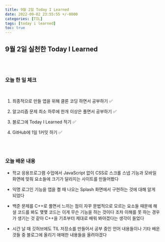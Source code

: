 ```yaml
---
title: 9월 2일 Today I Learned
date: 2022-09-02 23:55:55 +/-0000
categories: [TIL]
tags: [today i learned]
toc: true
---
```


## 9월 2일 실천한 Today I Learned

<br><br>

### 오늘 한 일 체크
<br>

1. 최종적으로 만들 앱을 위해 클론 코딩 하면서 공부하기 ✅
        
2. 알고리즘 문제 최소 하루에 한개 이상은 풀면서 공부하기 ✅

3. 블로그에 Today I Learned 적기 ✅

4. GitHub에 1일 1커밋 하기 ✅

<br><br>

### 오늘 배운 내용

* 학교 응용프로그램 수업에서 JavaScript 없이 CSS로
스크롤 스냅 기능과 모바일 화면에 맞춰 요소들에 크기가 달라지는
사이트를 만들어봤다

* 익명 로그인 기능을 앱을 켤 때 나오는 Splash 화면에서 구현하는 것에 대해 알게 되었다 

* 백준 문제를 C++로 풀면서 느끼는 점이 자꾸 문법적으로 모르는
요소들 때문에 해설 코드를 봐도 몇몇 코드는 이게 무슨 기능을 하는
것이다 조차 이해를 못 하는 경우가 생기는 것 같아 C++을 기초부터
제대로 배워 봐야겠다는 생각이 들었다

* 시간 날 때 깃허브에도 TIL 저장소를 만들어서 공부 중인 언어 내용들이나 기타 배운 것들 중 블로그에 올리기 애매한 내용들을 올려야겠다
